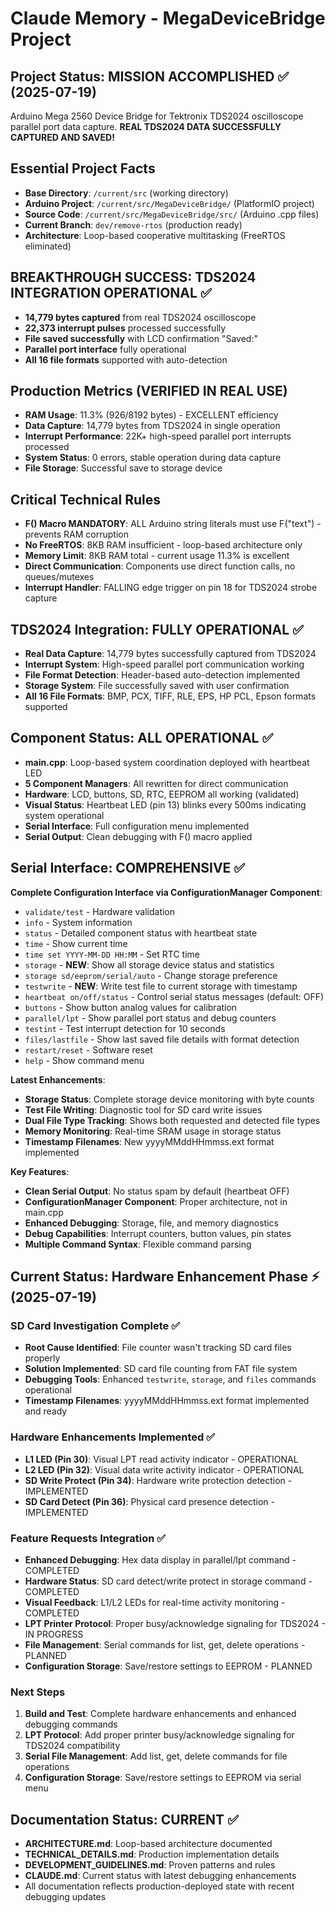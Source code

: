 # Claude Memory - MegaDeviceBridge Project

## Project Status: MISSION ACCOMPLISHED ✅ (2025-07-19)
Arduino Mega 2560 Device Bridge for Tektronix TDS2024 oscilloscope parallel port data capture. **REAL TDS2024 DATA SUCCESSFULLY CAPTURED AND SAVED!**

## Essential Project Facts
- **Base Directory**: `/current/src` (working directory)
- **Arduino Project**: `/current/src/MegaDeviceBridge/` (PlatformIO project)
- **Source Code**: `/current/src/MegaDeviceBridge/src/` (Arduino .cpp files)
- **Current Branch**: `dev/remove-rtos` (production ready)
- **Architecture**: Loop-based cooperative multitasking (FreeRTOS eliminated)

## BREAKTHROUGH SUCCESS: TDS2024 INTEGRATION OPERATIONAL ✅
- **14,779 bytes captured** from real TDS2024 oscilloscope
- **22,373 interrupt pulses** processed successfully
- **File saved successfully** with LCD confirmation "Saved:"
- **Parallel port interface** fully operational
- **All 16 file formats** supported with auto-detection

## Production Metrics (VERIFIED IN REAL USE)
- **RAM Usage**: 11.3% (926/8192 bytes) - EXCELLENT efficiency
- **Data Capture**: 14,779 bytes from TDS2024 in single operation
- **Interrupt Performance**: 22K+ high-speed parallel port interrupts processed
- **System Status**: 0 errors, stable operation during data capture
- **File Storage**: Successful save to storage device

## Critical Technical Rules
- **F() Macro MANDATORY**: ALL Arduino string literals must use F("text") - prevents RAM corruption
- **No FreeRTOS**: 8KB RAM insufficient - loop-based architecture only
- **Memory Limit**: 8KB RAM total - current usage 11.3% is excellent
- **Direct Communication**: Components use direct function calls, no queues/mutexes
- **Interrupt Handler**: FALLING edge trigger on pin 18 for TDS2024 strobe capture

## TDS2024 Integration: FULLY OPERATIONAL ✅
- **Real Data Capture**: 14,779 bytes successfully captured from TDS2024
- **Interrupt System**: High-speed parallel port communication working
- **File Format Detection**: Header-based auto-detection implemented
- **Storage System**: File successfully saved with user confirmation
- **All 16 File Formats**: BMP, PCX, TIFF, RLE, EPS, HP PCL, Epson formats supported

## Component Status: ALL OPERATIONAL ✅
- **main.cpp**: Loop-based system coordination deployed with heartbeat LED
- **5 Component Managers**: All rewritten for direct communication
- **Hardware**: LCD, buttons, SD, RTC, EEPROM all working (validated)
- **Visual Status**: Heartbeat LED (pin 13) blinks every 500ms indicating system operational
- **Serial Interface**: Full configuration menu implemented
- **Serial Output**: Clean debugging with F() macro applied

## Serial Interface: COMPREHENSIVE ✅
**Complete Configuration Interface via ConfigurationManager Component**:
- `validate/test` - Hardware validation
- `info` - System information  
- `status` - Detailed component status with heartbeat state
- `time` - Show current time
- `time set YYYY-MM-DD HH:MM` - Set RTC time
- `storage` - **NEW**: Show all storage device status and statistics
- `storage sd/eeprom/serial/auto` - Change storage preference
- `testwrite` - **NEW**: Write test file to current storage with timestamp
- `heartbeat on/off/status` - Control serial status messages (default: OFF)
- `buttons` - Show button analog values for calibration
- `parallel/lpt` - Show parallel port status and debug counters
- `testint` - Test interrupt detection for 10 seconds
- `files/lastfile` - Show last saved file details with format detection
- `restart/reset` - Software reset
- `help` - Show command menu

**Latest Enhancements**:
- **Storage Status**: Complete storage device monitoring with byte counts
- **Test File Writing**: Diagnostic tool for SD card write issues
- **Dual File Type Tracking**: Shows both requested and detected file types
- **Memory Monitoring**: Real-time SRAM usage in storage status
- **Timestamp Filenames**: New yyyyMMddHHmmss.ext format implemented

**Key Features**:
- **Clean Serial Output**: No status spam by default (heartbeat OFF)
- **ConfigurationManager Component**: Proper architecture, not in main.cpp
- **Enhanced Debugging**: Storage, file, and memory diagnostics
- **Debug Capabilities**: Interrupt counters, button values, pin states
- **Multiple Command Syntax**: Flexible command parsing

## Current Status: Hardware Enhancement Phase ⚡ (2025-07-19)

### SD Card Investigation Complete ✅
- **Root Cause Identified**: File counter wasn't tracking SD card files properly
- **Solution Implemented**: SD card file counting from FAT file system
- **Debugging Tools**: Enhanced `testwrite`, `storage`, and `files` commands operational
- **Timestamp Filenames**: yyyyMMddHHmmss.ext format implemented and ready

### Hardware Enhancements Implemented ✅
- **L1 LED (Pin 30)**: Visual LPT read activity indicator - OPERATIONAL
- **L2 LED (Pin 32)**: Visual data write activity indicator - OPERATIONAL
- **SD Write Protect (Pin 34)**: Hardware write protection detection - IMPLEMENTED
- **SD Card Detect (Pin 36)**: Physical card presence detection - IMPLEMENTED

### Feature Requests Integration ✅
- **Enhanced Debugging**: Hex data display in parallel/lpt command - COMPLETED
- **Hardware Status**: SD card detect/write protect in storage command - COMPLETED
- **Visual Feedback**: L1/L2 LEDs for real-time activity monitoring - COMPLETED
- **LPT Printer Protocol**: Proper busy/acknowledge signaling for TDS2024 - IN PROGRESS
- **File Management**: Serial commands for list, get, delete operations - PLANNED
- **Configuration Storage**: Save/restore settings to EEPROM - PLANNED

### Next Steps
1. **Build and Test**: Complete hardware enhancements and enhanced debugging commands
2. **LPT Protocol**: Add proper printer busy/acknowledge signaling for TDS2024 compatibility  
3. **Serial File Management**: Add list, get, delete commands for file operations
4. **Configuration Storage**: Save/restore settings to EEPROM via serial menu

## Documentation Status: CURRENT ✅
- **ARCHITECTURE.md**: Loop-based architecture documented
- **TECHNICAL_DETAILS.md**: Production implementation details
- **DEVELOPMENT_GUIDELINES.md**: Proven patterns and rules
- **CLAUDE.md**: Current status with latest debugging enhancements
- All documentation reflects production-deployed state with recent debugging updates